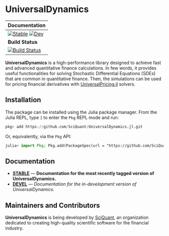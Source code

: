 # UniversalDynamics

| **Documentation** |
|:------------ |
| [![Stable](https://img.shields.io/badge/docs-stable-blue.svg)](https://SciQuant.github.io/UniversalDynamics.jl/stable/) [![Dev](https://img.shields.io/badge/docs-dev-blue.svg)](https://SciQuant.github.io/UniversalDynamics.jl/dev/) |
|**Build Status** |
| [![Build Status](https://github.com/SciQuant/UniversalDynamics.jl/workflows/CI/badge.svg)](https://github.com/SciQuant/UniversalDynamics.jl/actions) |

**UniversalDynamics** is a high-performance library designed to achieve fast and advanced quantitative finance calculations. In few words, it provides useful functionalities for solving Stochastic Differential Equations (SDEs) that are common in quantitative finance. Then, the simulations can be used for pricing financial derivatives with [UniversalPricing.jl](https://github.com/SciQuant/UniversalPricing.jl) solvers.

## Installation

The package can be installed using the Julia package manager. From the Julia REPL, type `]` to enter the `Pkg` REPL mode and run:

```julia
pkg> add https://github.com/SciQuant/UniversalDynamics.jl.git
```

Or, equivalently, via the `Pkg` API:

```julia
julia> import Pkg; Pkg.add(PackageSpec(url = "https://github.com/SciQuant/UniversalDynamics.jl.git"))
```

## Documentation

- [**STABLE**](https://SciQuant.github.io/UniversalDynamics.jl/stable) &mdash; **Documentation for the most recently tagged version of UniversalDynamics.**
- [**DEVEL**](https://SciQuant.github.io/UniversalDynamics.jl/dev) &mdash; *Documentation for the in-development version of UniversalDynamics.*

## Maintainers and Contributors

**UniversalDynamics** is being developed by [SciQuant](https://github.com/SciQuant), an organization dedicated to creating high-quality scientific software for the financial industry.